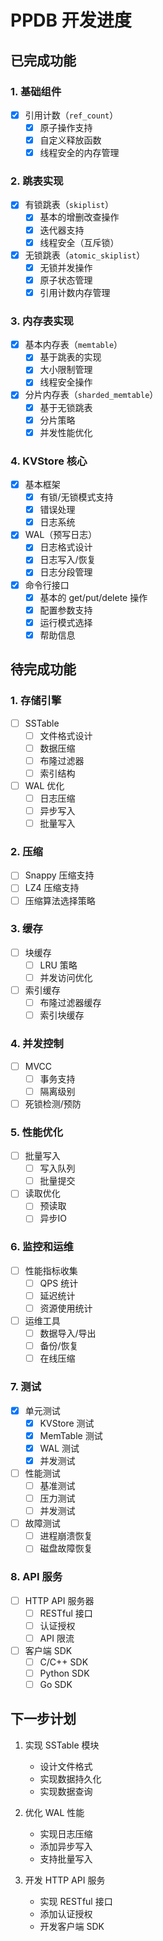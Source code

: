 # PPDB 开发进度

## 已完成功能

### 1. 基础组件
- [x] 引用计数（`ref_count`）
  - [x] 原子操作支持
  - [x] 自定义释放函数
  - [x] 线程安全的内存管理

### 2. 跳表实现
- [x] 有锁跳表（`skiplist`）
  - [x] 基本的增删改查操作
  - [x] 迭代器支持
  - [x] 线程安全（互斥锁）
- [x] 无锁跳表（`atomic_skiplist`）
  - [x] 无锁并发操作
  - [x] 原子状态管理
  - [x] 引用计数内存管理

### 3. 内存表实现
- [x] 基本内存表（`memtable`）
  - [x] 基于跳表的实现
  - [x] 大小限制管理
  - [x] 线程安全操作
- [x] 分片内存表（`sharded_memtable`）
  - [x] 基于无锁跳表
  - [x] 分片策略
  - [x] 并发性能优化

### 4. KVStore 核心
- [x] 基本框架
  - [x] 有锁/无锁模式支持
  - [x] 错误处理
  - [x] 日志系统
- [x] WAL（预写日志）
  - [x] 日志格式设计
  - [x] 日志写入/恢复
  - [x] 日志分段管理
- [x] 命令行接口
  - [x] 基本的 get/put/delete 操作
  - [x] 配置参数支持
  - [x] 运行模式选择
  - [x] 帮助信息

## 待完成功能

### 1. 存储引擎
- [ ] SSTable
  - [ ] 文件格式设计
  - [ ] 数据压缩
  - [ ] 布隆过滤器
  - [ ] 索引结构
- [ ] WAL 优化
  - [ ] 日志压缩
  - [ ] 异步写入
  - [ ] 批量写入

### 2. 压缩
- [ ] Snappy 压缩支持
- [ ] LZ4 压缩支持
- [ ] 压缩算法选择策略

### 3. 缓存
- [ ] 块缓存
  - [ ] LRU 策略
  - [ ] 并发访问优化
- [ ] 索引缓存
  - [ ] 布隆过滤器缓存
  - [ ] 索引块缓存

### 4. 并发控制
- [ ] MVCC
  - [ ] 事务支持
  - [ ] 隔离级别
- [ ] 死锁检测/预防

### 5. 性能优化
- [ ] 批量写入
  - [ ] 写入队列
  - [ ] 批量提交
- [ ] 读取优化
  - [ ] 预读取
  - [ ] 异步IO

### 6. 监控和运维
- [ ] 性能指标收集
  - [ ] QPS 统计
  - [ ] 延迟统计
  - [ ] 资源使用统计
- [ ] 运维工具
  - [ ] 数据导入/导出
  - [ ] 备份/恢复
  - [ ] 在线压缩

### 7. 测试
- [x] 单元测试
  - [x] KVStore 测试
  - [x] MemTable 测试
  - [x] WAL 测试
  - [x] 并发测试
- [ ] 性能测试
  - [ ] 基准测试
  - [ ] 压力测试
  - [ ] 并发测试
- [ ] 故障测试
  - [ ] 进程崩溃恢复
  - [ ] 磁盘故障恢复

### 8. API 服务
- [ ] HTTP API 服务器
  - [ ] RESTful 接口
  - [ ] 认证授权
  - [ ] API 限流
- [ ] 客户端 SDK
  - [ ] C/C++ SDK
  - [ ] Python SDK
  - [ ] Go SDK

## 下一步计划

1. 实现 SSTable 模块
   - 设计文件格式
   - 实现数据持久化
   - 实现数据查询

2. 优化 WAL 性能
   - 实现日志压缩
   - 添加异步写入
   - 支持批量写入

3. 开发 HTTP API 服务
   - 实现 RESTful 接口
   - 添加认证授权
   - 开发客户端 SDK 